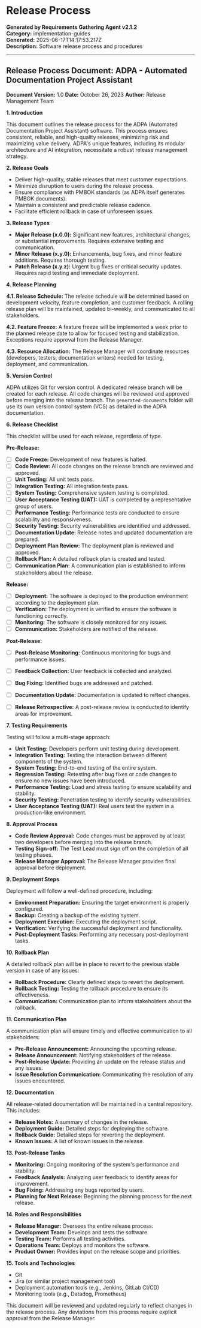 # Release Process

**Generated by Requirements Gathering Agent v2.1.2**  
**Category:** implementation-guides  
**Generated:** 2025-06-17T14:17:53.217Z  
**Description:** Software release process and procedures

---

## Release Process Document: ADPA - Automated Documentation Project Assistant

**Document Version:** 1.0
**Date:** October 26, 2023
**Author:** Release Management Team


**1. Introduction**

This document outlines the release process for the ADPA (Automated Documentation Project Assistant) software.  This process ensures consistent, reliable, and high-quality releases, minimizing risk and maximizing value delivery.  ADPA's unique features, including its modular architecture and AI integration, necessitate a robust release management strategy.

**2. Release Goals**

* Deliver high-quality, stable releases that meet customer expectations.
* Minimize disruption to users during the release process.
* Ensure compliance with PMBOK standards (as ADPA itself generates PMBOK documents).
* Maintain a consistent and predictable release cadence.
* Facilitate efficient rollback in case of unforeseen issues.

**3. Release Types**

* **Major Release (x.0.0):** Significant new features, architectural changes, or substantial improvements.  Requires extensive testing and communication.
* **Minor Release (x.y.0):**  Enhancements, bug fixes, and minor feature additions.  Requires thorough testing.
* **Patch Release (x.y.z):** Urgent bug fixes or critical security updates.  Requires rapid testing and immediate deployment.

**4. Release Planning**

**4.1. Release Schedule:** The release schedule will be determined based on development velocity, feature completion, and customer feedback. A rolling release plan will be maintained, updated bi-weekly, and communicated to all stakeholders.

**4.2. Feature Freeze:** A feature freeze will be implemented a week prior to the planned release date to allow for focused testing and stabilization.  Exceptions require approval from the Release Manager.

**4.3. Resource Allocation:**  The Release Manager will coordinate resources (developers, testers, documentation writers) needed for testing, deployment, and communication.

**5. Version Control**

ADPA utilizes Git for version control.  A dedicated release branch will be created for each release.  All code changes will be reviewed and approved before merging into the release branch.  The `generated-documents` folder will use its own version control system (VCS) as detailed in the ADPA documentation.


**6. Release Checklist**

This checklist will be used for each release, regardless of type.

**Pre-Release:**

* [ ] **Code Freeze:** Development of new features is halted.
* [ ] **Code Review:** All code changes on the release branch are reviewed and approved.
* [ ] **Unit Testing:**  All unit tests pass.
* [ ] **Integration Testing:**  All integration tests pass.
* [ ] **System Testing:** Comprehensive system testing is completed.
* [ ] **User Acceptance Testing (UAT):** UAT is completed by a representative group of users.
* [ ] **Performance Testing:** Performance tests are conducted to ensure scalability and responsiveness.
* [ ] **Security Testing:** Security vulnerabilities are identified and addressed.
* [ ] **Documentation Update:** Release notes and updated documentation are prepared.
* [ ] **Deployment Plan Review:** The deployment plan is reviewed and approved.
* [ ] **Rollback Plan:** A detailed rollback plan is created and tested.
* [ ] **Communication Plan:** A communication plan is established to inform stakeholders about the release.

**Release:**

* [ ] **Deployment:** The software is deployed to the production environment according to the deployment plan.
* [ ] **Verification:**  The deployment is verified to ensure the software is functioning correctly.
* [ ] **Monitoring:** The software is closely monitored for any issues.
* [ ] **Communication:** Stakeholders are notified of the release.

**Post-Release:**

* [ ] **Post-Release Monitoring:** Continuous monitoring for bugs and performance issues.
* [ ] **Feedback Collection:** User feedback is collected and analyzed.
* [ ] **Bug Fixing:** Identified bugs are addressed and patched.
* [ ] **Documentation Update:** Documentation is updated to reflect changes.
* [ ] **Release Retrospective:** A post-release review is conducted to identify areas for improvement.


**7. Testing Requirements**

Testing will follow a multi-stage approach:

* **Unit Testing:** Developers perform unit testing during development.
* **Integration Testing:** Testing the interaction between different components of the system.
* **System Testing:** End-to-end testing of the entire system.
* **Regression Testing:** Retesting after bug fixes or code changes to ensure no new issues have been introduced.
* **Performance Testing:** Load and stress testing to ensure scalability and stability.
* **Security Testing:** Penetration testing to identify security vulnerabilities.
* **User Acceptance Testing (UAT):**  Real users test the system in a production-like environment.

**8. Approval Process**

* **Code Review Approval:** Code changes must be approved by at least two developers before merging into the release branch.
* **Testing Sign-off:**  The Test Lead must sign off on the completion of all testing phases.
* **Release Manager Approval:** The Release Manager provides final approval before deployment.

**9. Deployment Steps**

Deployment will follow a well-defined procedure, including:

* **Environment Preparation:** Ensuring the target environment is properly configured.
* **Backup:** Creating a backup of the existing system.
* **Deployment Execution:** Executing the deployment script.
* **Verification:** Verifying the successful deployment and functionality.
* **Post-Deployment Tasks:** Performing any necessary post-deployment tasks.

**10. Rollback Plan**

A detailed rollback plan will be in place to revert to the previous stable version in case of any issues:

* **Rollback Procedure:**  Clearly defined steps to revert the deployment.
* **Rollback Testing:** Testing the rollback procedure to ensure its effectiveness.
* **Communication:** Communication plan to inform stakeholders about the rollback.

**11. Communication Plan**

A communication plan will ensure timely and effective communication to all stakeholders:

* **Pre-Release Announcement:**  Announcing the upcoming release.
* **Release Announcement:**  Notifying stakeholders of the release.
* **Post-Release Update:** Providing an update on the release status and any issues.
* **Issue Resolution Communication:** Communicating the resolution of any issues encountered.

**12. Documentation**

All release-related documentation will be maintained in a central repository.  This includes:

* **Release Notes:**  A summary of changes in the release.
* **Deployment Guide:** Detailed steps for deploying the software.
* **Rollback Guide:** Detailed steps for reverting the deployment.
* **Known Issues:**  A list of known issues in the release.

**13. Post-Release Tasks**

* **Monitoring:** Ongoing monitoring of the system's performance and stability.
* **Feedback Analysis:** Analyzing user feedback to identify areas for improvement.
* **Bug Fixing:** Addressing any bugs reported by users.
* **Planning for Next Release:** Beginning the planning process for the next release.


**14. Roles and Responsibilities**

* **Release Manager:** Oversees the entire release process.
* **Development Team:** Develops and tests the software.
* **Testing Team:** Performs all testing activities.
* **Operations Team:** Deploys and monitors the software.
* **Product Owner:** Provides input on the release scope and priorities.


**15. Tools and Technologies**

* Git
* Jira (or similar project management tool)
* Deployment automation tools (e.g., Jenkins, GitLab CI/CD)
* Monitoring tools (e.g., Datadog, Prometheus)


This document will be reviewed and updated regularly to reflect changes in the release process.  Any deviations from this process require explicit approval from the Release Manager.
